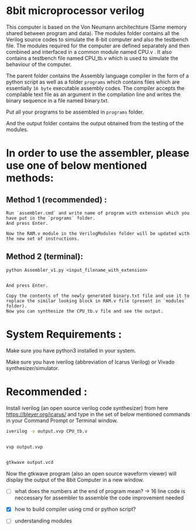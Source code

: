 # 8bit microprocessor verilog

  This computer is based on the Von Neumann architechture (Same memory shared between program and data).
  The modules folder contains all the Verilog source codes to simulate the 8-bit computer and also the testbench file.
  The modules required for the computer are defined separately and then combined and interfaced in a common module named CPU.v .
  It also contains a testbench file named CPU_tb.v which is used to simulate the behaviour of the computer.

  The parent folder contains the Assembly language compiler in the form of a python script as well as a folder `programs` which contains files which are essentially `16 byte` executable assembly codes. The compiler accepts the compilable text file as an argument in the compilation line and writes the binary sequence in a file named binary.txt. 

  Put all your programs to be assembled in `programs` folder.

  And the output folder contains the output obtained from the testing of the modules. 

  

# In order to use the assembler, please use one of below mentioned methods: 

  
  ## Method 1 (recommended) :

    Run `assembler.cmd` and write name of program with extension which you have put in the `programs` folder.
    And press Enter.

    Now the RAM.v module in the VerilogModules folder will be updated with the new set of instructions.

    


  ## Method 2 (terminal):

    python Assembler_v1.py <input_filename_with_extension>


    And press Enter.

    Copy the contents of the newly generated binary.txt file and use it to replace the similar looking block in RAM.v file (present in `modules` folder).
    Now you can synthesize the CPU_tb.v file and see the output. 

    

# System Requirements :
  Make sure you have python3 installed in your system.


  Make sure you have iverilog (abbreviation of Icarus Verilog) or Vivado synthesizer/simulator.


# Recommended :
  Install iverilog (an open source verilog code synthesizer) from here <https://bleyer.org/icarus/> and type in the set of below mentioned commands in your Command Prompt or Terminal window.
  
  
  ```bash
  iverilog -o output.vvp CPU_tb.v


  vvp output.vvp


  gtkwave output.vcd
  ```
  
  Now the gtkwave program (also an open source waveform viewer) will display the output of the 8bit Computer in a new window.


 -[ ] what does the numbers at the end of program mean? -> 16 line code is neccessary for assembler to assemble the code improvement needed 

 -[X] how to build compiler using cmd or python script? 

 -[ ] understanding modules 

